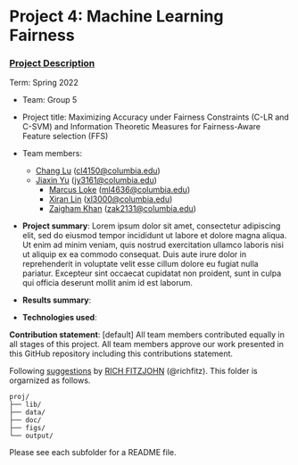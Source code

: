 # Project 4: Machine Learning Fairness

### [Project Description](doc/project4_desc.md)

Term: Spring 2022

+ Team: Group 5
+ Project title: Maximizing Accuracy under Fairness Constraints (C-LR and C-SVM) and Information Theoretic Measures for Fairness-Aware Feature selection (FFS)
+ Team members:
  + [Chang Lu](cl4150@columbia.edu) (cl4150@columbia.edu)
  + [Jiaxin Yu](jy3161@columbia.edu) (jy3161@columbia.edu)
	+ [Marcus Loke](https://www.linkedin.com/in/lokemarcus/) (ml4636@columbia.edu)
	+ [Xiran Lin](xl3000@columbia.edu) (xl3000@columbia.edu)
	+ [Zaigham Khan](https://www.linkedin.com/in/zaigham-khan-columbia/) (zak2131@columbia.edu)

+ **Project summary**: Lorem ipsum dolor sit amet, consectetur adipiscing elit, sed do eiusmod tempor incididunt ut labore et dolore magna aliqua. Ut enim ad minim veniam, quis nostrud exercitation ullamco laboris nisi ut aliquip ex ea commodo consequat. Duis aute irure dolor in reprehenderit in voluptate velit esse cillum dolore eu fugiat nulla pariatur. Excepteur sint occaecat cupidatat non proident, sunt in culpa qui officia deserunt mollit anim id est laborum.

+ **Results summary**:

+ **Technologies used**:
	
**Contribution statement**: [default] All team members contributed equally in all stages of this project. All team members approve our work presented in this GitHub repository including this contributions statement. 

Following [suggestions](http://nicercode.github.io/blog/2013-04-05-projects/) by [RICH FITZJOHN](http://nicercode.github.io/about/#Team) (@richfitz). This folder is orgarnized as follows.

```
proj/
├── lib/
├── data/
├── doc/
├── figs/
└── output/
```

Please see each subfolder for a README file.
